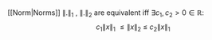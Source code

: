 [[Norm|Norms]] $\|. \|_1 \ , \  \|. \|_2$ are equivalent iff $\exists c_1,c_2>0\in \mathbb{R}:$
$$c_1 \|x \|_1 \ \leq \|x \|_2 \ \leq \ c_2\|x \|_1 $$

